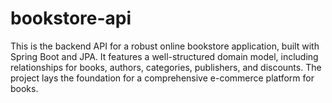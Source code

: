 # bookstore-api
This is the backend API for a robust online bookstore application, built with Spring Boot and JPA. It features a well-structured domain model, including relationships for books, authors, categories, publishers, and discounts. The project lays the foundation for a comprehensive e-commerce platform for books.
